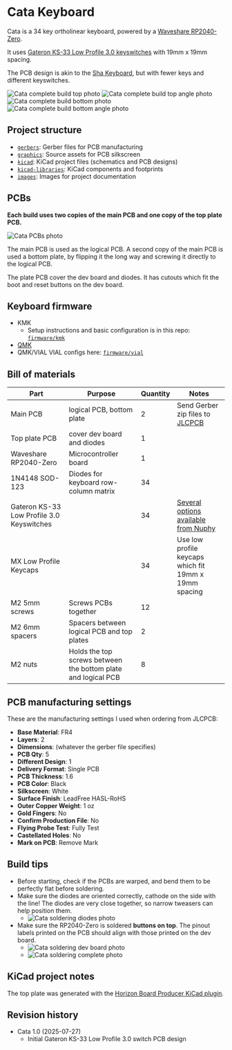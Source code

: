 # Cata Keyboard

Cata is a 34 key ortholinear keyboard, powered by a [Waveshare RP2040-Zero](https://www.waveshare.com/rp2040-zero.htm).

It uses [Gateron KS-33 Low Profile 3.0 keyswitches](https://nuphy.com/products/gateron-low-profile-3-0-switches) with 19mm x 19mm spacing.

The PCB design is akin to the [Sha Keyboard](https://github.com/skarrmann/sha), but with fewer keys and different keyswitches.

![Cata complete build top photo](images/cata-top.jpg)
![Cata complete build top angle photo](images/cata-top-angle.jpg)
![Cata complete build bottom photo](images/cata-bottom.jpg)
![Cata complete build bottom angle photo](images/cata-bottom-angle.jpg)

## Project structure

* [`gerbers`](gerbers): Gerber files for PCB manufacturing
* [`graphics`](graphics): Source assets for PCB silkscreen
* [`kicad`](kicad): KiCad project files (schematics and PCB designs)
* [`kicad-libraries`](kicad-libraries): KiCad components and footprints
* [`images`](images): Images for project documentation

## PCBs

**Each build uses two copies of the main PCB and one copy of the top plate PCB.**

![Cata PCBs photo](images/cata-pcbs.jpg)

The main PCB is used as the logical PCB. A second copy of the main PCB is used a bottom plate, by flipping it the long way and screwing it directly to the logical PCB.

The plate PCB cover the dev board and diodes. It has cutouts which fit the boot and reset buttons on the dev board.

## Keyboard firmware

* KMK
    * Setup instructions and basic configuration is in this repo: [`firmware/kmk`](firmware/kmk)
* [QMK](https://github.com/qmk/qmk_firmware/tree/master/keyboards/cata)
* QMK/VIAL VIAL configs here: [`firmware/vial`](firmware/vial)
## Bill of materials

Part | Purpose | Quantity | Notes
---- | ------- | -------- | ---------
Main PCB  | logical PCB, bottom plate | 2 | Send Gerber zip files to [JLCPCB](https://jlcpcb.com/)
Top plate PCB  | cover dev board and diodes  | 1 | 
Waveshare RP2040-Zero | Microcontroller board | 1 |
1N4148 SOD-123 | Diodes for keyboard row-column matrix | 34 |
Gateron KS-33 Low Profile 3.0 Keyswitches |  | 34 | [Several options available from Nuphy](https://nuphy.com/products/gateron-low-profile-3-0-switches)
MX Low Profile Keycaps | | 34 | Use low profile keycaps which fit 19mm x 19mm spacing
M2 5mm screws | Screws PCBs together | 12 |
M2 6mm spacers | Spacers between logical PCB and top plates | 2 |
M2 nuts | Holds the top screws between the bottom plate and logical PCB | 8 |

## PCB manufacturing settings

These are the manufacturing settings I used when ordering from JLCPCB:

* **Base Material**: FR4
* **Layers**: 2
* **Dimensions**: (whatever the gerber file specifies)
* **PCB Qty**: 5
* **Different Design**: 1
* **Delivery Format**: Single PCB
* **PCB Thickness**: 1.6
* **PCB Color**: Black
* **Silkscreen**: White
* **Surface Finish**: LeadFree HASL-RoHS
* **Outer Copper Weight**: 1 oz
* **Gold Fingers**: No
* **Confirm Production File**: No
* **Flying Probe Test**: Fully Test
* **Castellated Holes**: No
* **Mark on PCB**: Remove Mark

## Build tips

* Before starting, check if the PCBs are warped, and bend them to be perfectly flat before soldering.
* Make sure the diodes are oriented correctly, cathode on the side with the line! The diodes are very close together, so narrow tweasers can help position them.
    * ![Cata soldering diodes photo](images/cata-solder-diodes.jpg)
* Make sure the RP2040-Zero is soldered **buttons on top**. The pinout labels printed on the PCB should align with those printed on the dev board.
    * ![Cata soldering dev board photo](images/cata-solder-dev-board.jpg)
    * ![Cata soldering complete photo](images/cata-soldering-complete.jpg)

## KiCad project notes

The top plate was generated with the [Horizon Board Producer KiCad plugin](https://github.com/skarrmann/horizon#kicad-project-notes).

## Revision history

* Cata 1.0 (2025-07-27)
    * Initial Gateron KS-33 Low Profile 3.0 switch PCB design
